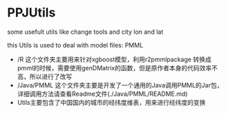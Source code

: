 # PPJUtils
some usefult utils like change tools and city lon and lat

this Utils is used to deal with model files: PMML

- /R 这个文件夹主要用来针对xgboost模型，利用r2pmmlpackage 转换成pmml的时候，需要使用genDMatrix的函数，但是原作者本身的代码效率不高，所以进行了改写
- /Java/PMML 这个文件夹主要是开发了一个通用的Java调用PMML的Jar包，详细调用方法请查看Readme文件(./Java/PMML/README.md)
- Utils主要包含了中国国内的城市的经纬度维表，用来进行经纬度的变换
